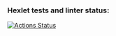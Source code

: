 ### Hexlet tests and linter status:
[![Actions Status](https://github.com/mkaraev/devops-for-programmers-project-76/actions/workflows/hexlet-check.yml/badge.svg)](https://github.com/mkaraev/devops-for-programmers-project-76/actions)